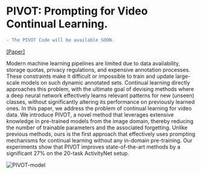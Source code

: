 # PIVOT: Prompting for Video Continual Learning.

```diff
- The PIVOT Code will be available SOON.
```

[[Paper]](https://arxiv.org/abs/2212.04842)

Modern machine learning pipelines are limited due to data availability, storage quotas, privacy regulations, and expensive annotation processes. These constraints make it difficult or impossible to train and update large-scale models on such dynamic annotated sets. Continual learning directly approaches this problem, with the ultimate goal of devising methods where a deep neural network effectively learns relevant patterns for new (unseen) classes, without significantly altering its performance on previously learned ones. In this paper, we address the problem of continual learning for video data. We introduce PIVOT, a novel method that leverages extensive knowledge in pre-trained models from the image domain, thereby reducing the number of trainable parameters and the associated forgetting. Unlike previous methods, ours is the first approach that effectively uses prompting mechanisms for continual learning without any in-domain pre-training. Our experiments show that PIVOT improves state-of-the-art methods by a significant 27% on the 20-task ActivityNet setup.

![PIVOT-model](https://github.com/ojedaf/PIVOT/blob/main/images/fig_teaser.png)
